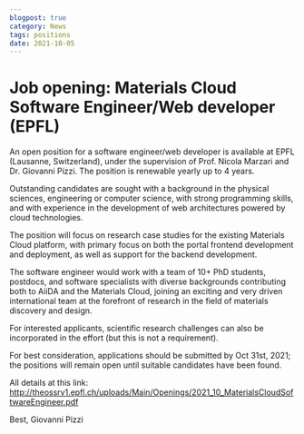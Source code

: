 ```yaml
---
blogpost: true
category: News
tags: positions
date: 2021-10-05
---
```


# Job opening: Materials Cloud Software Engineer/Web developer (EPFL)

An open position for a software engineer/web developer is available at EPFL (Lausanne, Switzerland), under the supervision of Prof. Nicola Marzari and Dr. Giovanni Pizzi. The position is renewable yearly up to 4 years.

Outstanding candidates are sought with a background in the physical sciences, engineering or computer science, with strong programming skills, and with experience in the development of web architectures powered by cloud technologies.

The position will focus on research case studies for the existing Materials Cloud platform, with primary focus on both the portal frontend development and deployment, as well as support for the backend development.

The software engineer would work with a team of 10+ PhD students, postdocs, and software specialists with diverse backgrounds contributing both to AiiDA and the Materials Cloud, joining an exciting and very driven international team at the forefront of research in the field of materials discovery and design.

For interested applicants, scientific research challenges can also be incorporated in the effort (but this is not a requirement).

For best consideration, applications should be submitted by Oct 31st, 2021; the positions will remain open until suitable candidates have been found.

All details at this link: <http://theossrv1.epfl.ch/uploads/Main/Openings/2021_10_MaterialsCloudSoftwareEngineer.pdf>

Best,
Giovanni Pizzi
